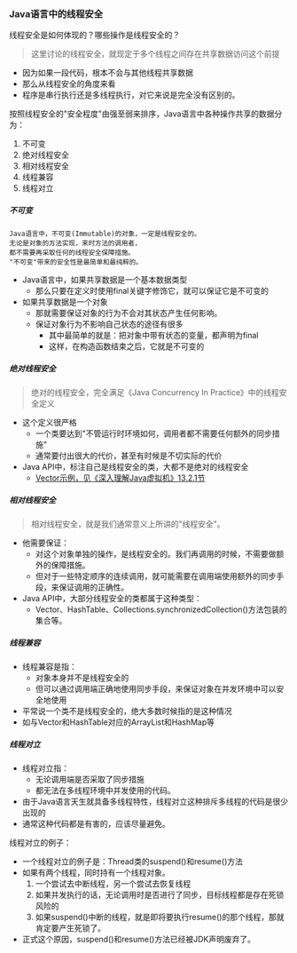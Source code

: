 ### Java语言中的线程安全

线程安全是如何体现的？哪些操作是线程安全的？
> 这里讨论的线程安全，就现定于多个线程之间存在共享数据访问这个前提
* 因为如果一段代码，根本不会与其他线程共享数据
* 那么从线程安全的角度来看
* 程序是串行执行还是多线程执行，对它来说是完全没有区别的。

按照线程安全的"安全程度"由强至弱来排序，Java语言中各种操作共享的数据分为：
1. 不可变
2. 绝对线程安全
3. 相对线程安全
4. 线程兼容
5. 线程对立

##### 不可变
```
Java语言中，不可变(Immutable)的对象，一定是线程安全的。
无论是对象的方法实现，来时方法的调用者，
都不需要再采取任何的线程安全保障措施。
"不可变"带来的安全性是最简单和最纯粹的。
```

* Java语言中，如果共享数据是一个基本数据类型
    * 那么只要在定义时使用final关键字修饰它，就可以保证它是不可变的
* 如果共享数据是一个对象
    * 那就需要保证对象的行为不会对其状态产生任何影响。
    * 保证对象行为不影响自己状态的途径有很多
        * 其中最简单的就是：把对象中带有状态的变量，都声明为final
        * 这样，在构造函数结束之后，它就是不可变的
##### 绝对线程安全

> 绝对的线程安全，完全满足《Java Concurrency In Practice》中的线程安全定义
* 这个定义很严格
    * 一个类要达到"不管运行时环境如何，调用者都不需要任何额外的同步措施"
    * 通常要付出很大的代价，甚至有时候是不切实际的代价
* Java API中，标注自己是线程安全的类，大都不是绝对的线程安全
    * [Vector示例，见《深入理解Java虚拟机》13.2.1节]()

##### 相对线程安全

> 相对线程安全，就是我们通常意义上所讲的"线程安全"。
* 他需要保证：
    * 对这个对象单独的操作，是线程安全的。我们再调用的时候，不需要做额外的保障措施。
    * 但对于一些特定顺序的连续调用，就可能需要在调用端使用额外的同步手段，来保证调用的正确性。
* Java API中，大部分线程安全的类都属于这种类型：
    * Vector、HashTable、Collections.synchronizedCollection()方法包装的集合等。

##### 线程兼容

* 线程兼容是指：
    * 对象本身并不是线程安全的
    * 但可以通过调用端正确地使用同步手段，来保证对象在并发环境中可以安全地使用
* 平常说一个类不是线程安全的，绝大多数时候指的是这种情况
* 如与Vector和HashTable对应的ArrayList和HashMap等

##### 线程对立

* 线程对立指：
    * 无论调用端是否采取了同步措施
    * 都无法在多线程环境中并发使用的代码。
* 由于Java语言天生就具备多线程特性，线程对立这种排斥多线程的代码是很少出现的
* 通常这种代码都是有害的，应该尽量避免。

线程对立的例子：
* 一个线程对立的例子是：Thread类的suspend()和resume()方法
* 如果有两个线程，同时持有一个线程对象。
    1. 一个尝试去中断线程，另一个尝试去恢复线程
    2. 如果并发执行的话，无论调用时是否进行了同步，目标线程都是存在死锁风险的
    3. 如果suspend()中断的线程，就是即将要执行resume()的那个线程，那就肯定要产生死锁了。
* 正式这个原因，suspend()和resume()方法已经被JDK声明废弃了。